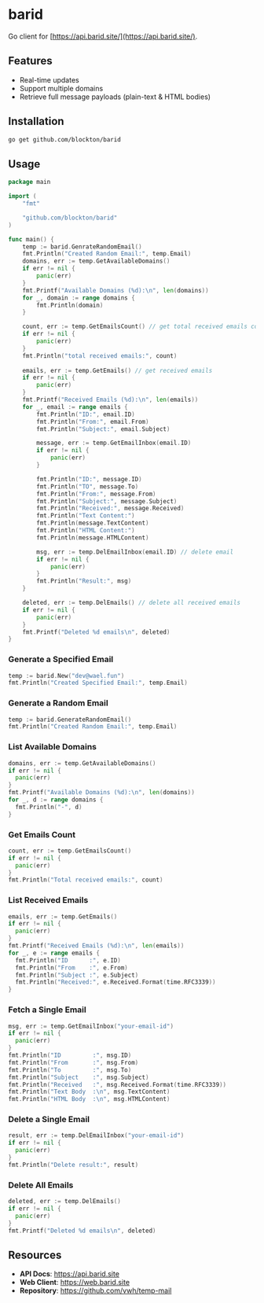 # barid

Go client for [https://api.barid.site/](https://api.barid.site/).  

## Features

- Real-time updates
- Support multiple domains
- Retrieve full message payloads (plain-text & HTML bodies)
  
## Installation

```bash
go get github.com/blockton/barid
```

## Usage

```go
package main

import (
	"fmt"

	"github.com/blockton/barid"
)

func main() {
	temp := barid.GenrateRandomEmail()
	fmt.Println("Created Random Email:", temp.Email)
	domains, err := temp.GetAvailableDomains()
	if err != nil {
		panic(err)
	}
	fmt.Printf("Available Domains (%d):\n", len(domains))
	for _, domain := range domains {
		fmt.Println(domain)
	}

	count, err := temp.GetEmailsCount() // get total received emails count
	if err != nil {
		panic(err)
	}
	fmt.Println("total received emails:", count)
	
	emails, err := temp.GetEmails() // get received emails
	if err != nil {
		panic(err)
	}
	fmt.Printf("Received Emails (%d):\n", len(emails))
	for _, email := range emails {
		fmt.Println("ID:", email.ID)
		fmt.Println("From:", email.From)
		fmt.Println("Subject:", email.Subject)

		message, err := temp.GetEmailInbox(email.ID)
		if err != nil {
			panic(err)
		}

		fmt.Println("ID:", message.ID)
		fmt.Println("TO", message.To)
		fmt.Println("From:", message.From)
		fmt.Println("Subject:", message.Subject)
		fmt.Println("Received:", message.Received)
		fmt.Println("Text Content:")
		fmt.Println(message.TextContent)
		fmt.Println("HTML Content:")
		fmt.Println(message.HTMLContent)

		msg, err := temp.DelEmailInbox(email.ID) // delete email
		if err != nil {
			panic(err)
		}
		fmt.Println("Result:", msg)
	}

	deleted, err := temp.DelEmails() // delete all received emails
	if err != nil {
		panic(err)
	}
	fmt.Printf("Deleted %d emails\n", deleted)
}

```
### Generate a Specified Email

```go
temp := barid.New("dev@wael.fun")
fmt.Println("Created Specified Email:", temp.Email)
```

### Generate a Random Email

```go
temp := barid.GenerateRandomEmail()
fmt.Println("Created Random Email:", temp.Email)
```

### List Available Domains

```go
domains, err := temp.GetAvailableDomains()
if err != nil {
  panic(err)
}
fmt.Printf("Available Domains (%d):\n", len(domains))
for _, d := range domains {
  fmt.Println("-", d)
}
```

### Get Emails Count

```go
count, err := temp.GetEmailsCount()
if err != nil {
  panic(err)
}
fmt.Println("Total received emails:", count)
```

### List Received Emails

```go
emails, err := temp.GetEmails()
if err != nil {
  panic(err)
}
fmt.Printf("Received Emails (%d):\n", len(emails))
for _, e := range emails {
  fmt.Println("ID      :", e.ID)
  fmt.Println("From    :", e.From)
  fmt.Println("Subject :", e.Subject)
  fmt.Println("Received:", e.Received.Format(time.RFC3339))
}
```

### Fetch a Single Email

```go
msg, err := temp.GetEmailInbox("your-email-id")
if err != nil {
  panic(err)
}
fmt.Println("ID         :", msg.ID)
fmt.Println("From       :", msg.From)
fmt.Println("To         :", msg.To)
fmt.Println("Subject    :", msg.Subject)
fmt.Println("Received   :", msg.Received.Format(time.RFC3339))
fmt.Println("Text Body  :\n", msg.TextContent)
fmt.Println("HTML Body  :\n", msg.HTMLContent)
```

### Delete a Single Email

```go
result, err := temp.DelEmailInbox("your-email-id")
if err != nil {
  panic(err)
}
fmt.Println("Delete result:", result)
```

### Delete All Emails

```go
deleted, err := temp.DelEmails()
if err != nil {
  panic(err)
}
fmt.Printf("Deleted %d emails\n", deleted)
```

## Resources

- **API Docs**: https://api.barid.site  
- **Web Client**: https://web.barid.site  
- **Repository**: https://github.com/vwh/temp-mail
